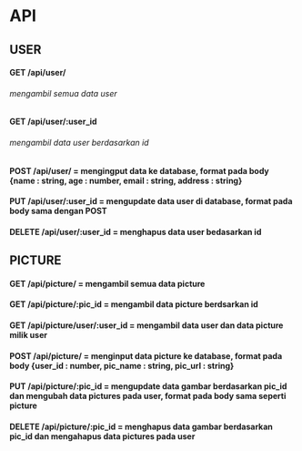 # API

## USER
#### GET /api/user/
###### mengambil semua data user  

#### GET /api/user/:user_id 
###### mengambil data user berdasarkan id  

#### POST /api/user/ = mengingput data ke database, format pada body {name : string, age : number, email : string, address : string}  
#### PUT /api/user/:user_id = mengupdate data user di database, format pada body sama dengan POST
#### DELETE /api/user/:user_id = menghapus data user bedasarkan id  
  

## PICTURE
#### GET /api/picture/ = mengambil semua data picture
#### GET /api/picture/:pic_id = mengambil data picture berdsarkan id
#### GET /api/picture/user/:user_id = mengambil data user dan data picture milik user
#### POST /api/picture/ = menginput data picture ke database, format pada body {user_id : number, pic_name : string, pic_url : string}  
#### PUT /api/picture/:pic_id = mengupdate data gambar berdasarkan pic_id dan mengubah data pictures pada user, format pada body sama seperti picture
#### DELETE /api/picture/:pic_id = menghapus data gambar berdasarkan pic_id dan mengahapus data pictures pada user